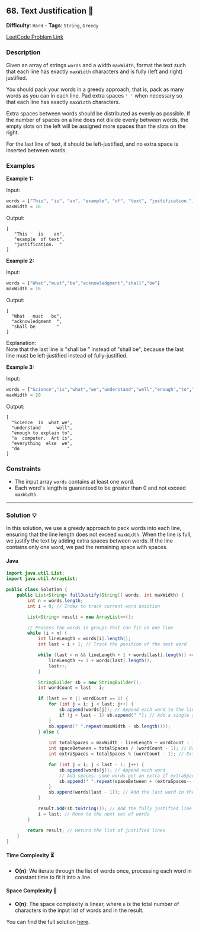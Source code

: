 ## 68. Text Justification 🔄

**Difficulty**: `Hard` - **Tags**: `String`, `Greedy`

[LeetCode Problem Link](https://leetcode.com/problems/text-justification/)

### Description

Given an array of strings `words` and a width `maxWidth`, format the text such that each line has exactly `maxWidth` characters and is fully (left and right) justified.

You should pack your words in a greedy approach; that is, pack as many words as you can in each line. Pad extra spaces `' '` when necessary so that each line has exactly `maxWidth` characters.

Extra spaces between words should be distributed as evenly as possible. If the number of spaces on a line does not divide evenly between words, the empty slots on the left will be assigned more spaces than the slots on the right.

For the last line of text, it should be left-justified, and no extra space is inserted between words.

### Examples

**Example 1:**

Input:
```python
words = ["This", "is", "an", "example", "of", "text", "justification."]
maxWidth = 16
```

Output:
```
[
   "This    is    an",
   "example  of text",
   "justification.  "
]
```

**Example 2:**

Input:
```python
words = ["What","must","be","acknowledgment","shall","be"]
maxWidth = 16
```

Output:
```
[
  "What   must   be",
  "acknowledgment  ",
  "shall be        "
]
```

Explanation:  
Note that the last line is "shall be    " instead of "shall     be", because the last line must be left-justified instead of fully-justified.

**Example 3:**

Input:
```python
words = ["Science","is","what","we","understand","well","enough","to","explain","to","a","computer.","Art","is","everything","else","we","do"]
maxWidth = 20
```

Output:
```
[
  "Science  is  what we",
  "understand      well",
  "enough to explain to",
  "a  computer.  Art is",
  "everything  else  we",
  "do                  "
]
```

### Constraints

- The input array `words` contains at least one word.
- Each word's length is guaranteed to be greater than 0 and not exceed `maxWidth`.

---

### Solution 💡

In this solution, we use a greedy approach to pack words into each line, ensuring that the line length does not exceed `maxWidth`. When the line is full, we justify the text by adding extra spaces between words. If the line contains only one word, we pad the remaining space with spaces.

#### Java

```java
import java.util.List;
import java.util.ArrayList;

public class Solution {
    public List<String> fullJustify(String[] words, int maxWidth) {
        int n = words.length;
        int i = 0; // Index to track current word position

        List<String> result = new ArrayList<>();

        // Process the words in groups that can fit on one line
        while (i < n) {
            int lineLength = words[i].length();
            int last = i + 1; // Track the position of the next word

            while (last < n && lineLength + 1 + words[last].length() <= maxWidth) {
                lineLength += 1 + words[last].length(); 
                last++;
            }

            StringBuilder sb = new StringBuilder(); 
            int wordCount = last - i;

            if (last == n || wordCount == 1) {
                for (int j = i; j < last; j++) {
                    sb.append(words[j]); // Append each word to the line
                    if (j < last - 1) sb.append(" "); // Add a single space between words
                }
                sb.append(" ".repeat(maxWidth - sb.length()));
            } else {
    
                int totalSpaces = maxWidth - lineLength + wordCount - 1; // Extra space to fill
                int spaceBetween = totalSpaces / (wordCount - 1); // Base number of spaces between words
                int extraSpaces = totalSpaces % (wordCount - 1); // Extra spaces to distribute evenly

                for (int j = i; j < last - 1; j++) {
                    sb.append(words[j]); // Append each word
                    // Add spaces: some words get an extra if extraSpaces > 0
                    sb.append(" ".repeat(spaceBetween + (extraSpaces-- > 0 ? 1 : 0)));
                }
                sb.append(words[last - 1]); // Add the last word in the line without extra space after it
            }

            result.add(sb.toString()); // Add the fully justified line to the result
            i = last; // Move to the next set of words
        }

        return result; // Return the list of justified lines
    }
}
```

#### Time Complexity ⏳

- **O(n)**: We iterate through the list of words once, processing each word in constant time to fit it into a line.

#### Space Complexity 💾

- **O(n)**: The space complexity is linear, where `n` is the total number of characters in the input list of words and in the result.

You can find the full solution [here](Solution.java).
